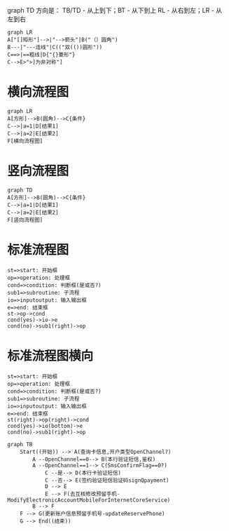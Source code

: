 graph TD
方向是： TB/TD - 从上到下；BT - 从下到上
RL - 从右到左；LR - 从左到右

```mermaid
graph LR
A["[]矩形"]-->|"-->箭头"|B("（）圆角")
B---|"---连线"|C(("双(())圆形"))
C==>|==粗线|D{"{}菱形"}
C-->E>">]为非对称"]
```



# 横向流程图

```mermaid
graph LR
A[方形]-->B(圆角)-->C{条件}
C-->|a=1|D[结果1]
C-->|a=2|E[结果2]
F[横向流程图]
```

# 竖向流程图

```mermaid
graph TD
A[方形]-->B(圆角)-->C{条件}
C-->|a=1|D[结果1]
C-->|a=2|E[结果2]
F[竖向流程图]
```



# 标准流程图

```flow
st=>start: 开始框
op=>operation: 处理框
cond=>condition: 判断框(是或否?)
sub1=>subroutine: 子流程
io=>inputoutput: 输入输出框
e=>end: 结束框
st->op->cond
cond(yes)->io->e
cond(no)->sub1(right)->op
```

# 标准流程图横向

```flow
st=>start: 开始框
op=>operation: 处理框
cond=>condition: 判断框(是或否?)
sub1=>subroutine: 子流程
io=>inputoutput: 输入输出框
e=>end: 结束框
st(right)->op(right)->cond
cond(yes)->io(bottom)->e
cond(no)->sub1(right)->op
```








```mermaid
graph TB
    Start((开始)) --> A(查询卡信息,开户类型OpenChannel?)
        A --OpenChannel==0--> B(本行验证短信,鉴权)
        A --OpenChannel==1--> C(SmsConfirmFlag==0?)
            C --是--> D(本行卡验证短信)
            C --否--> E(签约验证短信验证码signQpayment)
            D --> E
            E --> F(去互核修改预留手机-ModifyElectronicAccountMobileForInternetCoreService)
        B --> F
    F --> G(更新账户信息预留手机号-updateReservePhone)
    G --> End((结束))
```